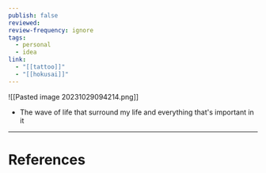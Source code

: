```yaml
---
publish: false
reviewed: 
review-frequency: ignore
tags:
  - personal
  - idea
link:
  - "[[tattoo]]"
  - "[[hokusai]]"
---
```

![[Pasted image 20231029094214.png]]
- The wave of life that surround my life and everything that's important in it

---
# References
